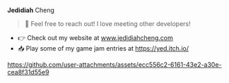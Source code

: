 **Jedidiah** Cheng 

> 💬 Feel free to reach out! I love meeting other developers!

- 👉 Check out my website at www.jedidiahcheng.com
- 📥 Play some of my game jam entries at https://yed.itch.io/

https://github.com/user-attachments/assets/ecc556c2-6161-43e2-a30e-cea8f31d55e9

<!--
**jedidiahC/jedidiahC** is a ✨ _special_ ✨ repository because its `README.md` (this file) appears on your GitHub profile.

Here are some ideas to get you started:

- 🔭 I’m currently working on ...
- 🌱 I’m currently learning ...
- 👯 I’m looking to collaborate on ...
- 🤔 I’m looking for help with ...
- 💬 Ask me about ...
- 📫 How to reach me: ...
- 😄 Pronouns: ...
- ⚡ Fun fact: ...
-->
